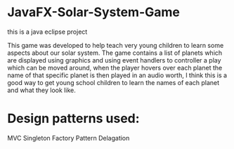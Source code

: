 # JavaFX-Solar-System-Game
this is a java eclipse project

This game was developed to help teach very young children to learn some aspects about our solar system. The game contains a list of planets which are displayed using graphics and using event handlers to controller a play which can be moved around, when the player hovers over each planet the name of that specific planet is then played in an audio worth, I think this is a good way to get young school children to learn the names of each planet and what they look like. 

# Design patterns used:
MVC
Singleton
Factory Pattern
Delagation 
